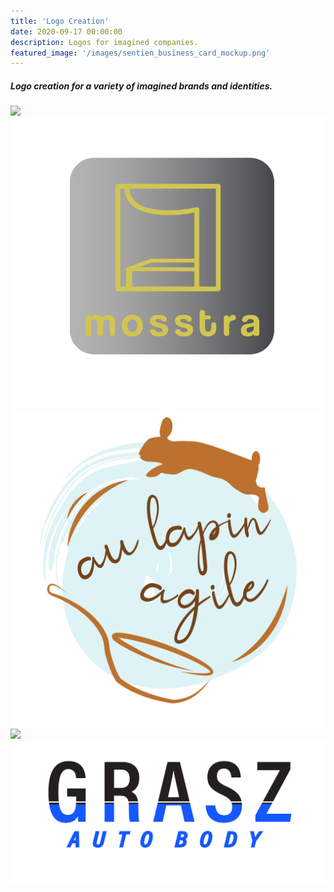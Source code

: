 ```yaml
---
title: 'Logo Creation'
date: 2020-09-17 00:00:00
description: Logos for imagined companies.
featured_image: '/images/sentien_business_card_mockup.png'
---
```



##### Logo creation for a variety of imagined brands and identities.


<div class="gallery" data-columns="3">
	<img src="/images/sentien_business_card_mockup.png">
	<img src="/images/mosstra_logo-02.png">
	<img src="/images/lapin_agile_f-01-01.png">
	<img src="/images/syberly_silver_stamped.png">
	<img src="/images/grasz_autobody-01-01-01.png">
</div>
